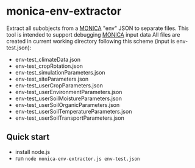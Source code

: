 # monica-env-extractor
Extract all subobjects from a [MONICA](https://github.com/zalf-lsa/monica) "env" JSON to separate files.
This tool is intended to support debugging [MONICA](https://github.com/zalf-lsa/monica) input data
All files are created in current working directory following this scheme (input is env-test.json):
- env-test_climateData.json
- env-test_cropRotation.json
- env-test_simulationParameters.json
- env-test_siteParameters.json
- env-test_userCropParameters.json
- env-test_userEnvironmentParameters.json
- env-test_userSoilMoistureParameters.json
- env-test_userSoilOrganicParameters.json
- env-test_userSoilTemperatureParameters.json
- env-test_userSoilTransportParameters.json


## Quick start
- install node.js
- run ```node monica-env-extractor.js env-test.json```

